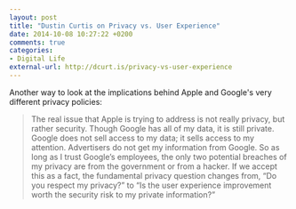 ```yaml
---
layout: post
title: "Dustin Curtis on Privacy vs. User Experience"
date: 2014-10-08 10:27:22 +0200
comments: true
categories: 
- Digital Life
external-url: http://dcurt.is/privacy-vs-user-experience
---
```


Another way to look at the implications behind Apple and Google's very different privacy policies:

> The real issue that Apple is trying to address is not really privacy, but rather security. Though Google has all of my data, it is still private. Google does not sell access to my data; it sells access to my attention. Advertisers do not get my information from Google. So as long as I trust Google’s employees, the only two potential breaches of my privacy are from the government or from a hacker. If we accept this as a fact, the fundamental privacy question changes from, “Do you respect my privacy?” to “Is the user experience improvement worth the security risk to my private information?”